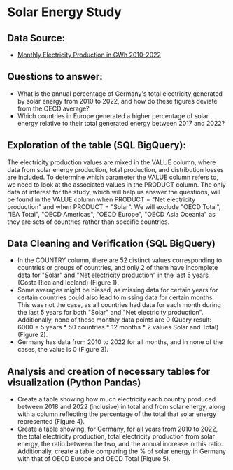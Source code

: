 # Solar Energy Study

## Data Source:
- [Monthly Electricity Production in GWh 2010-2022](https://www.kaggle.com/datasets/ccanb23/iea-monthly-electricity-statistics?resource=download)

## Questions to answer:
- What is the annual percentage of Germany's total electricity generated by solar energy from 2010 to 2022, and how do these figures deviate from the OECD average?
- Which countries in Europe generated a higher percentage of solar energy relative to their total generated energy between 2017 and 2022?

## Exploration of the table (SQL BigQuery):
The electricity production values are mixed in the VALUE column, where data from solar energy production, total production, and distribution losses are included. To determine which parameter the VALUE column refers to, we need to look at the associated values in the PRODUCT column. The only data of interest for the study, which will help us answer the questions, will be found in the VALUE column when PRODUCT = "Net electricity production" and when PRODUCT = "Solar". We will exclude "OECD Total", "IEA Total", "OECD Americas", "OECD Europe", "OECD Asia Oceania" as they are sets of countries rather than specific countries.

## Data Cleaning and Verification (SQL BigQuery)
- In the COUNTRY column, there are 52 distinct values corresponding to countries or groups of countries, and only 2 of them have incomplete data for "Solar" and "Net electricity production" in the last 5 years (Costa Rica and Iceland) (Figure 1).
- Some averages might be biased, as missing data for certain years for certain countries could also lead to missing data for certain months. This was not the case, as all countries had data for each month during the last 5 years for both "Solar" and "Net electricity production". Additionally, none of these monthly data points are 0 (Query result: 6000 = 5 years * 50 countries * 12 months * 2 values Solar and Total) (Figure 2).
- Germany has data from 2010 to 2022 for all months, and in none of the cases, the value is 0 (Figure 3).

## Analysis and creation of necessary tables for visualization (Python Pandas)
- Create a table showing how much electricity each country produced between 2018 and 2022 (inclusive) in total and from solar energy, along with a column reflecting the percentage of the total that solar energy represented (Figure 4).
- Create a table showing, for Germany, for all years from 2010 to 2022, the total electricity production, total electricity production from solar energy, the ratio between the two, and the annual increase in this ratio. Additionally, create a table comparing the % of solar energy in Germany with that of OECD Europe and OECD Total (Figure 5).
